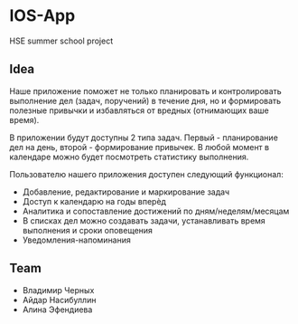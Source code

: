 # IOS-App
HSE summer school project

## Idea
Наше приложение поможет не только планировать и контролировать выполнение дел (задач, поручений) в течение дня, но и формировать полезные привычки и избавляться от вредных (отнимающих ваше время).

В приложении будут доступны 2 типа задач. Первый - планирование дел на день, второй - формирование привычек.
В любой момент в календаре можно будет посмотреть статистику выполнения.

Пользователю нашего приложения доступен следующий функционал:
- Добавление, редактирование и маркирование задач
- Доступ к календарю на годы вперѐд
- Аналитика и сопоставление достижений по дням/неделям/месяцам
- В списках дел можно создавать задачи, устанавливать время выполнения и сроки оповещения
- Уведомления-напоминания

## Team
- Владимир Черных
- Айдар Насибуллин
- Алина Эфендиева
